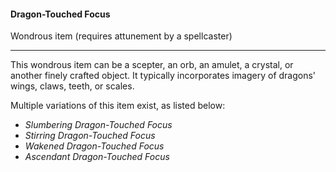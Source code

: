 #### Dragon-Touched Focus

Wondrous item (requires attunement by a spellcaster)

---

This wondrous item can be a scepter, an orb, an amulet, a crystal, or another finely crafted object. It typically incorporates imagery of dragons' wings, claws, teeth, or scales.

Multiple variations of this item exist, as listed below:

- *Slumbering Dragon-Touched Focus*
- *Stirring Dragon-Touched Focus*
- *Wakened Dragon-Touched Focus*
- *Ascendant Dragon-Touched Focus*



